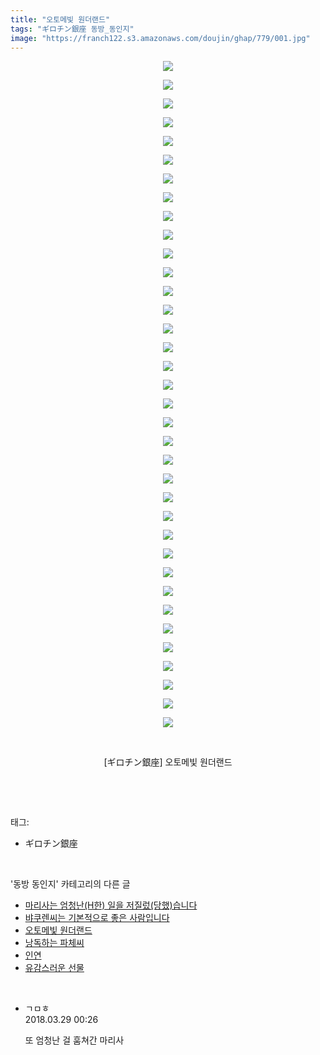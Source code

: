 ```yaml
---
title: "오토메빛 원더랜드"
tags: "ギロチン銀座 동방_동인지"
image: "https://franch122.s3.amazonaws.com/doujin/ghap/779/001.jpg"
---
```

<div class="article">
<p style="text-align: center; clear: none; float: none;"><img src="{{ site.imgserver4 }}/ghap/779/001.jpg"/></p>
<p style="text-align: center; clear: none; float: none;"><img src="{{ site.imgserver4 }}/ghap/779/002.jpg"/></p>
<p style="text-align: center; clear: none; float: none;"><img src="{{ site.imgserver4 }}/ghap/779/003.jpg"/></p>
<p style="text-align: center; clear: none; float: none;"><img src="{{ site.imgserver4 }}/ghap/779/004.jpg"/></p>
<p style="text-align: center; clear: none; float: none;"><img src="{{ site.imgserver4 }}/ghap/779/005.jpg"/></p>
<p style="text-align: center; clear: none; float: none;"><img src="{{ site.imgserver4 }}/ghap/779/006.jpg"/></p>
<p style="text-align: center; clear: none; float: none;"><img src="{{ site.imgserver4 }}/ghap/779/007.jpg"/></p>
<p style="text-align: center; clear: none; float: none;"><img src="{{ site.imgserver4 }}/ghap/779/008.jpg"/></p>
<p style="text-align: center; clear: none; float: none;"><img src="{{ site.imgserver4 }}/ghap/779/009.jpg"/></p>
<p style="text-align: center; clear: none; float: none;"><img src="{{ site.imgserver4 }}/ghap/779/010.jpg"/></p>
<p style="text-align: center; clear: none; float: none;"><img src="{{ site.imgserver4 }}/ghap/779/011.jpg"/></p>
<p style="text-align: center; clear: none; float: none;"><img src="{{ site.imgserver4 }}/ghap/779/012.jpg"/></p>
<p style="text-align: center; clear: none; float: none;"><img src="{{ site.imgserver4 }}/ghap/779/013.jpg"/></p>
<p style="text-align: center; clear: none; float: none;"><img src="{{ site.imgserver4 }}/ghap/779/014.jpg"/></p>
<p style="text-align: center; clear: none; float: none;"><img src="{{ site.imgserver4 }}/ghap/779/015.jpg"/></p>
<p style="text-align: center; clear: none; float: none;"><img src="{{ site.imgserver4 }}/ghap/779/016.jpg"/></p>
<p style="text-align: center; clear: none; float: none;"><img src="{{ site.imgserver4 }}/ghap/779/017.jpg"/></p>
<p style="text-align: center; clear: none; float: none;"><img src="{{ site.imgserver4 }}/ghap/779/018.jpg"/></p>
<p style="text-align: center; clear: none; float: none;"><img src="{{ site.imgserver4 }}/ghap/779/019.jpg"/></p>
<p style="text-align: center; clear: none; float: none;"><img src="{{ site.imgserver4 }}/ghap/779/020.jpg"/></p>
<p style="text-align: center; clear: none; float: none;"><img src="{{ site.imgserver4 }}/ghap/779/021.jpg"/></p>
<p style="text-align: center; clear: none; float: none;"><img src="{{ site.imgserver4 }}/ghap/779/022.jpg"/></p>
<p style="text-align: center; clear: none; float: none;"><img src="{{ site.imgserver4 }}/ghap/779/023.jpg"/></p>
<p style="text-align: center; clear: none; float: none;"><img src="{{ site.imgserver4 }}/ghap/779/024.jpg"/></p>
<p style="text-align: center; clear: none; float: none;"><img src="{{ site.imgserver4 }}/ghap/779/025.jpg"/></p>
<p style="text-align: center; clear: none; float: none;"><img src="{{ site.imgserver4 }}/ghap/779/026.jpg"/></p>
<p style="text-align: center; clear: none; float: none;"><img src="{{ site.imgserver4 }}/ghap/779/027.jpg"/></p>
<p style="text-align: center; clear: none; float: none;"><img src="{{ site.imgserver4 }}/ghap/779/028.jpg"/></p>
<p style="text-align: center; clear: none; float: none;"><img src="{{ site.imgserver4 }}/ghap/779/029.jpg"/></p>
<p style="text-align: center; clear: none; float: none;"><img src="{{ site.imgserver4 }}/ghap/779/030.jpg"/></p>
<p style="text-align: center; clear: none; float: none;"><img src="{{ site.imgserver4 }}/ghap/779/031.jpg"/></p>
<p style="text-align: center; clear: none; float: none;"><img src="{{ site.imgserver4 }}/ghap/779/032.jpg"/></p>
<p style="text-align: center; clear: none; float: none;"><img src="{{ site.imgserver4 }}/ghap/779/033.jpg"/></p>
<p style="text-align: center; clear: none; float: none;"><img src="{{ site.imgserver4 }}/ghap/779/034.jpg"/></p>
<p style="text-align: center; clear: none; float: none;"><img src="{{ site.imgserver4 }}/ghap/779/035.jpg"/></p>
<p style="text-align: center; clear: none; float: none;"><img src="{{ site.imgserver4 }}/ghap/779/036.jpg"/></p>
<p style="text-align: center; clear: none; float: none;"><br/></p>
<p style="text-align: center; clear: none; float: none;">[ギロチン銀座] 오토메빛 원더랜드</p>
<p><br/></p>
</div><br/>
<div class="tagTrail">
<p>태그: </p>
<ul>
<li>ギロチン銀座</li>
</ul>
</div><br/>
<div class="another">
<p>'동방 동인지' 카테고리의 다른 글</p>
<ul>
<li><a href="/ghap_781">마리사는 엄청난(H한) 일을 저질렀(당했)습니다</a></li>
<li><a href="/ghap_780">뱌쿠렌씨는 기본적으로 좋은 사람입니다</a></li>
<li><a href="/ghap_779">오토메빛 원더랜드</a></li>
<li><a href="/ghap_778">낭독하는 파체씨</a></li>
<li><a href="/ghap_777">인연</a></li>
<li><a href="/ghap_776">유감스러운 선물</a></li>
</ul>
</div><br/>
<div class="cb_module cb_fluid">
<div class="cb_wrt cb_profile">
<div class="comment">
<ul>
<li class="cb_thumb_off" id="comment15229286">
<div class="cb_comment_area">
<div class="cb_info_area">
<div class="cb_section">
<span class="cb_nick_name">ㄱㅁㅎ</span>
</div>
<div class="cb_section">
<span class="cb_date">2018.03.29 00:26 </span>
</div>
</div>
<div class="cb_dsc_comment">
<p class="cb_dsc">
											또 엄청난 걸 훔쳐간 마리사
										</p>
</div>
</div></li>
</ul>
</div>
</div><!-- commentList close -->
</div><br/>
